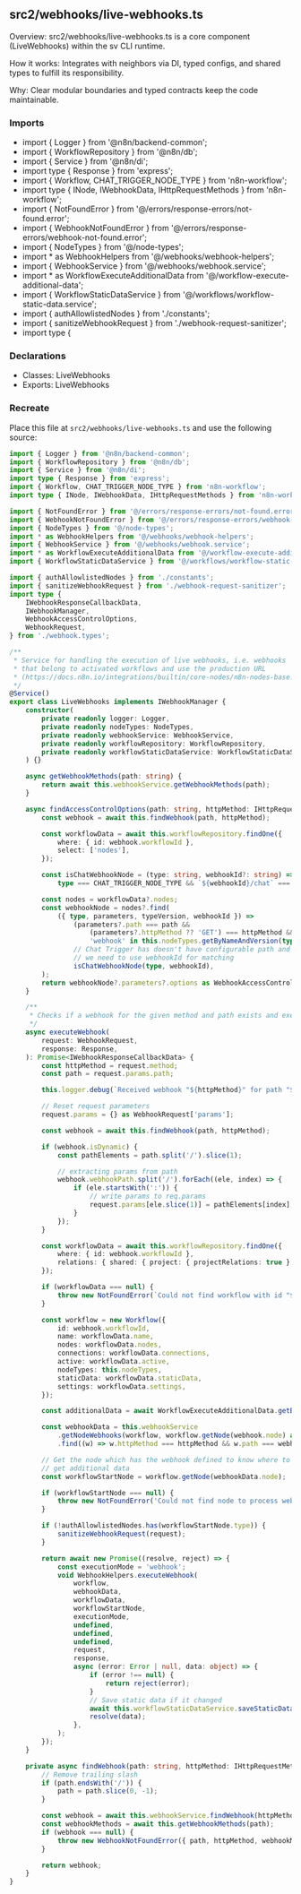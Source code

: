 ## src2/webhooks/live-webhooks.ts

Overview: src2/webhooks/live-webhooks.ts is a core component (LiveWebhooks) within the sv CLI runtime.

How it works: Integrates with neighbors via DI, typed configs, and shared types to fulfill its responsibility.

Why: Clear modular boundaries and typed contracts keep the code maintainable.

### Imports

- import { Logger } from '@n8n/backend-common';
- import { WorkflowRepository } from '@n8n/db';
- import { Service } from '@n8n/di';
- import type { Response } from 'express';
- import { Workflow, CHAT_TRIGGER_NODE_TYPE } from 'n8n-workflow';
- import type { INode, IWebhookData, IHttpRequestMethods } from 'n8n-workflow';
- import { NotFoundError } from '@/errors/response-errors/not-found.error';
- import { WebhookNotFoundError } from '@/errors/response-errors/webhook-not-found.error';
- import { NodeTypes } from '@/node-types';
- import * as WebhookHelpers from '@/webhooks/webhook-helpers';
- import { WebhookService } from '@/webhooks/webhook.service';
- import * as WorkflowExecuteAdditionalData from '@/workflow-execute-additional-data';
- import { WorkflowStaticDataService } from '@/workflows/workflow-static-data.service';
- import { authAllowlistedNodes } from './constants';
- import { sanitizeWebhookRequest } from './webhook-request-sanitizer';
- import type {

### Declarations

- Classes: LiveWebhooks
- Exports: LiveWebhooks

### Recreate

Place this file at `src2/webhooks/live-webhooks.ts` and use the following source:

```ts
import { Logger } from '@n8n/backend-common';
import { WorkflowRepository } from '@n8n/db';
import { Service } from '@n8n/di';
import type { Response } from 'express';
import { Workflow, CHAT_TRIGGER_NODE_TYPE } from 'n8n-workflow';
import type { INode, IWebhookData, IHttpRequestMethods } from 'n8n-workflow';

import { NotFoundError } from '@/errors/response-errors/not-found.error';
import { WebhookNotFoundError } from '@/errors/response-errors/webhook-not-found.error';
import { NodeTypes } from '@/node-types';
import * as WebhookHelpers from '@/webhooks/webhook-helpers';
import { WebhookService } from '@/webhooks/webhook.service';
import * as WorkflowExecuteAdditionalData from '@/workflow-execute-additional-data';
import { WorkflowStaticDataService } from '@/workflows/workflow-static-data.service';

import { authAllowlistedNodes } from './constants';
import { sanitizeWebhookRequest } from './webhook-request-sanitizer';
import type {
	IWebhookResponseCallbackData,
	IWebhookManager,
	WebhookAccessControlOptions,
	WebhookRequest,
} from './webhook.types';

/**
 * Service for handling the execution of live webhooks, i.e. webhooks
 * that belong to activated workflows and use the production URL
 * (https://docs.n8n.io/integrations/builtin/core-nodes/n8n-nodes-base.webhook/#webhook-urls)
 */
@Service()
export class LiveWebhooks implements IWebhookManager {
	constructor(
		private readonly logger: Logger,
		private readonly nodeTypes: NodeTypes,
		private readonly webhookService: WebhookService,
		private readonly workflowRepository: WorkflowRepository,
		private readonly workflowStaticDataService: WorkflowStaticDataService,
	) {}

	async getWebhookMethods(path: string) {
		return await this.webhookService.getWebhookMethods(path);
	}

	async findAccessControlOptions(path: string, httpMethod: IHttpRequestMethods) {
		const webhook = await this.findWebhook(path, httpMethod);

		const workflowData = await this.workflowRepository.findOne({
			where: { id: webhook.workflowId },
			select: ['nodes'],
		});

		const isChatWebhookNode = (type: string, webhookId?: string) =>
			type === CHAT_TRIGGER_NODE_TYPE && `${webhookId}/chat` === path;

		const nodes = workflowData?.nodes;
		const webhookNode = nodes?.find(
			({ type, parameters, typeVersion, webhookId }) =>
				(parameters?.path === path &&
					(parameters?.httpMethod ?? 'GET') === httpMethod &&
					'webhook' in this.nodeTypes.getByNameAndVersion(type, typeVersion)) ||
				// Chat Trigger has doesn't have configurable path and is always using POST, so
				// we need to use webhookId for matching
				isChatWebhookNode(type, webhookId),
		);
		return webhookNode?.parameters?.options as WebhookAccessControlOptions;
	}

	/**
	 * Checks if a webhook for the given method and path exists and executes the workflow.
	 */
	async executeWebhook(
		request: WebhookRequest,
		response: Response,
	): Promise<IWebhookResponseCallbackData> {
		const httpMethod = request.method;
		const path = request.params.path;

		this.logger.debug(`Received webhook "${httpMethod}" for path "${path}"`);

		// Reset request parameters
		request.params = {} as WebhookRequest['params'];

		const webhook = await this.findWebhook(path, httpMethod);

		if (webhook.isDynamic) {
			const pathElements = path.split('/').slice(1);

			// extracting params from path
			webhook.webhookPath.split('/').forEach((ele, index) => {
				if (ele.startsWith(':')) {
					// write params to req.params
					request.params[ele.slice(1)] = pathElements[index];
				}
			});
		}

		const workflowData = await this.workflowRepository.findOne({
			where: { id: webhook.workflowId },
			relations: { shared: { project: { projectRelations: true } } },
		});

		if (workflowData === null) {
			throw new NotFoundError(`Could not find workflow with id "${webhook.workflowId}"`);
		}

		const workflow = new Workflow({
			id: webhook.workflowId,
			name: workflowData.name,
			nodes: workflowData.nodes,
			connections: workflowData.connections,
			active: workflowData.active,
			nodeTypes: this.nodeTypes,
			staticData: workflowData.staticData,
			settings: workflowData.settings,
		});

		const additionalData = await WorkflowExecuteAdditionalData.getBase();

		const webhookData = this.webhookService
			.getNodeWebhooks(workflow, workflow.getNode(webhook.node) as INode, additionalData)
			.find((w) => w.httpMethod === httpMethod && w.path === webhook.webhookPath) as IWebhookData;

		// Get the node which has the webhook defined to know where to start from and to
		// get additional data
		const workflowStartNode = workflow.getNode(webhookData.node);

		if (workflowStartNode === null) {
			throw new NotFoundError('Could not find node to process webhook.');
		}

		if (!authAllowlistedNodes.has(workflowStartNode.type)) {
			sanitizeWebhookRequest(request);
		}

		return await new Promise((resolve, reject) => {
			const executionMode = 'webhook';
			void WebhookHelpers.executeWebhook(
				workflow,
				webhookData,
				workflowData,
				workflowStartNode,
				executionMode,
				undefined,
				undefined,
				undefined,
				request,
				response,
				async (error: Error | null, data: object) => {
					if (error !== null) {
						return reject(error);
					}
					// Save static data if it changed
					await this.workflowStaticDataService.saveStaticData(workflow);
					resolve(data);
				},
			);
		});
	}

	private async findWebhook(path: string, httpMethod: IHttpRequestMethods) {
		// Remove trailing slash
		if (path.endsWith('/')) {
			path = path.slice(0, -1);
		}

		const webhook = await this.webhookService.findWebhook(httpMethod, path);
		const webhookMethods = await this.getWebhookMethods(path);
		if (webhook === null) {
			throw new WebhookNotFoundError({ path, httpMethod, webhookMethods }, { hint: 'production' });
		}

		return webhook;
	}
}

```
